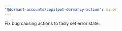 ```yaml
---
'@dormant-accounts/copilpot-dormancy-action': minor
---
```


Fix bug causing actions to fasly set error state.
